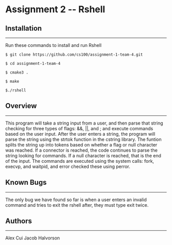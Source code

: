 # Assignment 2 -- Rshell

## Installation
--------------
Run these commands to install and run Rshell
```Install Process
$ git clone https://github.com/cs100/assignment-1-team-4.git

$ cd assignment-1-team-4

$ cmake3 .

$ make

$./rshell
```

## Overview
------------
This program will take a string input from a user, and then parse that string checking for three types of flags: &&, ||, and ; and execute commands based on the user input.
After the user enters a string, the program will parse the string using the strtok function in the cstring library. The funtion splits the string up into tokens based on whether a flag or null character was reached. If a connector is reached, the code continues to parse the string looking for commands. If a null character is reached, that is the end of the input. The commands are executed using the system calls: fork, execvp, and waitpid, and error checked these using perror. 
## Known Bugs
------------
The only bug we have found so far is when a user enters an invalid command and tries to exit the rshell after, they must type exit twice.

## Authors
------------
Alex Cui
Jacob Halvorson
